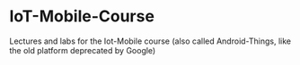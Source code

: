 # IoT-Mobile-Course
Lectures and labs for the Iot-Mobile course (also called Android-Things, like the old platform deprecated by Google)  
